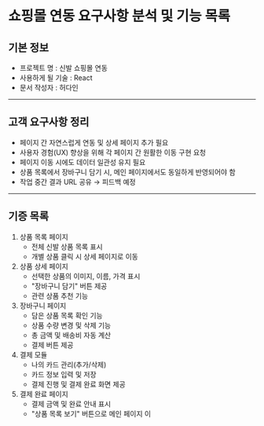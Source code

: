 # 쇼핑몰 연동 요구사항 분석 및 기능 목록
## 기본 정보
- 프로젝트 명 : 신발 쇼핑몰 연동
- 사용하게 될 기술 : React
- 문서 작성자 : 허다인

---

## 고객 요구사항 정리
- 페이지 간 자연스럽게 연동 및 상세 페이지 추가 필요
- 사용자 경험(UX) 향상을 위해 각 페이지 간 원활한 이동 구현 요청
- 페이지 이동 시에도 데이터 일관성 유지 필요
- 상품 목록에서 장바구니 담기 시, 메인 페이지에서도 동일하게 반영되어야 함
- 작업 중간 결과 URL 공유 → 피드백 예정

---

## 기증 목록
1. 상품 목록 페이지
   - 전체 신발 상품 목록 표시
   - 개별 상품 클릭 시 상세 페이지로 이동
2. 상품 상세 페이지
   - 선택한 상품의 이미지, 이름, 가격 표시
   - "장바구니 담기" 버튼 제공
   - 관련 상품 추천 기능
3. 장바구니 페이지
   - 담은 상품 목록 확인 기능
   - 상품 수량 변경 및 삭제 기능
   - 총 금액 및 배송비 자동 계산
   - 결제 버튼 제공
4. 결제 모듈
   - 나의 카드 관리(추가/삭제)
   - 카드 정보 입력 및 저장
   - 결제 진행 및 결제 완료 화면 제공
5. 결제 완료 페이지
   - 결제 금액 및 완료 안내 표시
   - "상품 목록 보기" 버튼으로 메인 페이지 이
